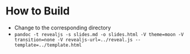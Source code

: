 # How to Build

* Change to the corresponding directory
* `pandoc -t revealjs -s slides.md -o slides.html -V theme=moon -V transition=none -V revealjs-url=../reveal.js --template=../template.html`
